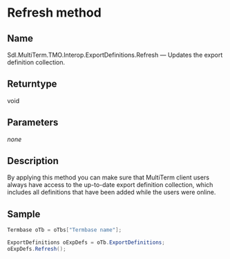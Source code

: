 # Refresh method

## Name

Sdl.MultiTerm.TMO.Interop.ExportDefinitions.Refresh —          Updates the export definition collection.

## Returntype

void

## Parameters
*none*

## Description

By applying this method you can make sure that MultiTerm client users always have access to the up-to-date export definition collection, which includes all definitions that have been added while the users were online.

## Sample


```cs
Termbase oTb = oTbs["Termbase name"];

ExportDefinitions oExpDefs = oTb.ExportDefinitions;
oExpDefs.Refresh();
```
